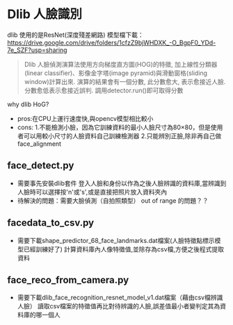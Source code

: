 # Dlib 人臉識別
dlib 使用的是ResNet(深度殘差網路)
模型檔下載：https://drive.google.com/drive/folders/1cfzZ9bjWHDXK_-O_BgpF0_YDd-7e_SZF?usp=sharing
>Dlib 人臉偵測演算法使用方向梯度直方圖(HOG)的特徵, 加上線性分類器(linear classifier)、影像金字塔(image pyramid)與滑動窗格(sliding window)計算出來. 演算的結果會有一個分數, 此分數愈大, 表示愈接近人臉. 分數愈低表示愈接近誤判. 調用detector.run()即可取得分數

why dlib HoG? 
* pros:在CPU上運行速度快,與opencv模型相比較小
* cons:
       1.不能檢測小臉，因為它訓練資料的最小人臉尺寸為80×80，但是使用者可以用較小尺寸的人臉資料自己訓練檢測器
       2.只能辨別正臉,除非再自己做face_alignment
## face_detect.py 
* 需要事先安裝dlib套件
登入人臉和身份以作為之後人臉辨識的資料庫,當辨識到人臉時可以選擇按'n'或's',或是直接把照片放入資料夾內
* 待解決的問題：需要大臉偵測（自拍照類型） out of range 的問題？？
## facedata_to_csv.py
* 需要下載shape_predictor_68_face_landmarks.dat檔案(人臉特徵點標示模型已經訓練好了)
計算資料庫內人像特徵值,並除存為csv檔,方便之後程式提取資料
## face_reco_from_camera.py
* 需要下載dlib_face_recognition_resnet_model_v1.dat檔案（藉由csv檔辨識人臉）
讀取csv檔案的特徵值再比對待辨識的人臉,誤差值最小者變判定其為資料庫的哪一個人

